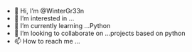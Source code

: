 - 👋 Hi, I’m @WinterGr33n
- 👀 I’m interested in ...
- 🌱 I’m currently learning ...Python
- 💞️ I’m looking to collaborate on ...projects based on python 
- 📫 How to reach me ...

<!---
WinterGr33n/WinterGr33n is a ✨ special ✨ repository because its `README.md` (this file) appears on your GitHub profile.
You can click the Preview link to take a look at your changes.
--->
